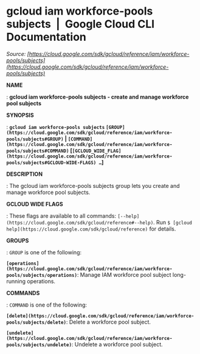 # gcloud iam workforce-pools subjects  |  Google Cloud CLI Documentation

*Source: [https://cloud.google.com/sdk/gcloud/reference/iam/workforce-pools/subjects](https://cloud.google.com/sdk/gcloud/reference/iam/workforce-pools/subjects)*

**NAME**

: **gcloud iam workforce-pools subjects - create and manage workforce pool subjects**

**SYNOPSIS**

: **`gcloud iam workforce-pools subjects` `[GROUP](https://cloud.google.com/sdk/gcloud/reference/iam/workforce-pools/subjects#GROUP)` | `[COMMAND](https://cloud.google.com/sdk/gcloud/reference/iam/workforce-pools/subjects#COMMAND)` [`[GCLOUD_WIDE_FLAG](https://cloud.google.com/sdk/gcloud/reference/iam/workforce-pools/subjects#GCLOUD-WIDE-FLAGS) …`]**

**DESCRIPTION**

: The gcloud iam workforce-pools subjects group lets you create and manage
workforce pool subjects.

**GCLOUD WIDE FLAGS**

: These flags are available to all commands: `[--help](https://cloud.google.com/sdk/gcloud/reference#--help)`.
Run `$ [gcloud help](https://cloud.google.com/sdk/gcloud/reference)` for details.

**GROUPS**

: ``GROUP`` is one of the following:

**`[operations](https://cloud.google.com/sdk/gcloud/reference/iam/workforce-pools/subjects/operations)`**:
Manage IAM workforce pool subject long-running operations.

**COMMANDS**

: ``COMMAND`` is one of the following:

**`[delete](https://cloud.google.com/sdk/gcloud/reference/iam/workforce-pools/subjects/delete)`**:
Delete a workforce pool subject.

**`[undelete](https://cloud.google.com/sdk/gcloud/reference/iam/workforce-pools/subjects/undelete)`**:
Undelete a workforce pool subject.